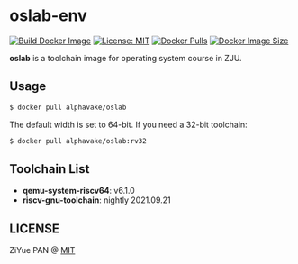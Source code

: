 # oslab-env 

[![Build Docker Image](https://github.com/PAN-Ziyue/oslab-env/actions/workflows/build.yaml/badge.svg)](https://github.com/PAN-Ziyue/oslab-env/actions/workflows/build.yaml) [![License: MIT](https://img.shields.io/badge/License-MIT-yellow.svg)](https://github.com/PAN-Ziyue/oslab-env/blob/main/LICENSE) [![Docker Pulls](https://img.shields.io/docker/pulls/alphavake/oslab)](https://hub.docker.com/r/alphavake/oslab) [![Docker Image Size](https://img.shields.io/docker/image-size/alphavake/oslab/latest)](https://hub.docker.com/r/alphavake/oslab)

**oslab** is a toolchain image for operating system course in ZJU.

## Usage

```bash
$ docker pull alphavake/oslab
```

The default width is set to 64-bit. If you need a 32-bit toolchain:

```bash
$ docker pull alphavake/oslab:rv32
```

## Toolchain List

- **qemu-system-riscv64**: v6.1.0
- **riscv-gnu-toolchain**: nightly 2021.09.21

## LICENSE

ZiYue PAN @ [MIT](https://github.com/PAN-Ziyue/oslab-env/blob/main/LICENSE)
